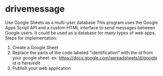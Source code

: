 # drivemessage
Use Google Sheets as a multi-user database
This program uses the Google Apps Script API and a custom HTML interface to send messages between Google users.
It could be used as a database for many types of web apps.
Steps for implementation:
1. Create a Google Sheet
2. Replace the parts of the code labeled "identification" with the id from your google sheet. 
  ex: https://docs.google.com/spreadsheets/d/google id is here/edit
3. Publish your web application
